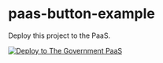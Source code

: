 # paas-button-example

Deploy this project to the PaaS.

[![Deploy to The Government PaaS](https://user-images.githubusercontent.com/1696784/46356904-9ccffc80-c65b-11e8-90b2-c9dce052638d.png)](https://paas-button.towers.dev.cloudpipelineapps.digital/deploy)

